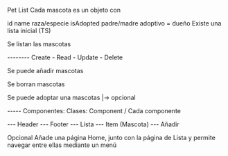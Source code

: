 Pet List
Cada mascota es un objeto con

id
name
raza/especie
isAdopted
padre/madre adoptivo = dueño
Existe una lista inicial (TS)

Se listan las mascotas

-------- Create - Read - Update - Delete

Se puede añadir mascotas

Se borran mascotas

Se puede adoptar una mascotas |-> opcional

----- Componentes: Clases: Component / Cada componente

--- Header --- Footer --- Lista --- Item (Mascota) --- Añadir

Opcional
Añade una página Home, junto con la página de Lista y permite navegar entre ellas mediante un menú

